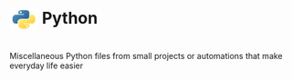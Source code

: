 <h1><img align="center" alt="Python" height="40" width="50" src="https://raw.githubusercontent.com/devicons/devicon/master/icons/python/python-original.svg"> Python</h1><br>
Miscellaneous Python files from small projects or automations that make everyday life easier
